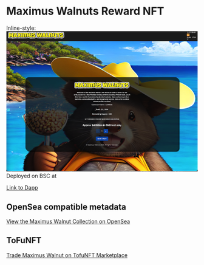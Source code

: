 # Maximus Walnuts Reward NFT

Inline-style:
![alt text](https://raw.githubusercontent.com/ArielRin/Maximus-Walnuts-mint-test-wallect-connect/master/src/twitter.png "NFT Minting")
Deployed on BSC at 

[Link to Dapp](https://stunning-florentine-35bf7f.netlify.app/)
## OpenSea compatible metadata 
[View the Maximus Walnut Collection on OpenSea](https://opensea.io/collection/maximus-walnut)
## ToFuNFT
[Trade Maximus Walnut on TofuNFT Marketplace](https://opensea.io/collection/maximus-walnut)
